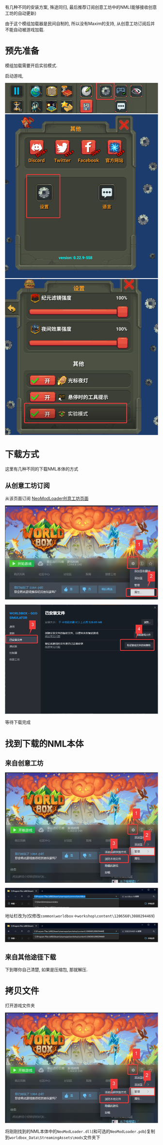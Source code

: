 有几种不同的安装方案, 殊途同归, 最后推荐订阅创意工坊中的NML(能够接收创意工坊的自动更新)

由于这个模组加载器是民间自制的, 所以没有Maxim的支持, 从创意工坊订阅后并不能自动被游戏加载.


# 预先准备

模组加载需要开启实验模式.

启动游戏, 

![1703160130055](../image/PlayerUsage/1703160130055.png)
![1703160153086](../image/PlayerUsage/1703160153086.png)
![1703160167623](../image/PlayerUsage/1703160167623.png)

# 下载方式

这里有几种不同的下载NML本体的方式

## 从创意工坊订阅

从该页面订阅 [NeoModLoader创意工坊页面](https://steamcommunity.com/sharedfiles/filedetails/?id=3080294469)

![1703154094706](../image/PlayerUsage/1703154094706.png)

![1703154243598](../image/PlayerUsage/1703154243598.png)

等待下载完成

# 找到下载的NML本体

## 来自创意工坊

![1703154298311](../image/PlayerUsage/1703154298311.png)

![1703154335887](../image/PlayerUsage/1703154335887.png)

地址栏改为(仅修改`common\worldbox`->`workshop\content\1206560\3080294469`)

![1703154371328](../image/PlayerUsage/1703154371328.png)

## 来自其他途径下载

下到哪你自己清楚, 如果是压缩包, 那就解压.

# 拷贝文件

打开游戏文件夹

![1703154298311](../image/PlayerUsage/1703154298311.png)

将刚刚找到的NML本体中的`NeoModLoader.dll`(和可选的`NeoModLoader.pdb`)复制到`worldbox_Data\StreamingAssets\mods`文件夹下